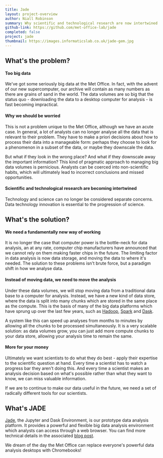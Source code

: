 ```yaml
---
title: Jade
layout: project-overview
author: Niall Robinson
summary: Why scientific and technological research are now intertwined
github-link: https://github.com/met-office-lab/jade
completed: false
project: jade
thumbnail: https://images.informaticslab.co.uk/jade-gem.jpg
---
```


## What's the problem?

#### Too big data
We've got some seriously big data at the Met Office. In fact, with the advent of our new supercomputer, our archive will contain as many numbers as there are grains of sand in the world. The data volumes are so big that the status quo - downloading the data to a desktop computer for analysis - is fast becoming impractical.

#### Why we should be worried
This is not a problem unique to the Met Office, although we have an acute case. In general, a lot of analysts can no longer analyse all the data that is relevant to their problem. They have to make a priori decisions about how to process their data into a manageable form: perhaps they choose to look for a phenomenon in a subset of the data, or maybe they downscale the data.

But what if they look in the wrong place? And what if they downscale away the important information? This kind of pragmatic approach to managing big data volumes is pernicious. Analysts can be coerced into non-scientific habits, which will ultimately lead to incorrect conclusions and missed opportunities.

#### Scientific and technological research are becoming intertwined
Technology and science can no longer be considered separate concerns. Data technology innovation is essential to the progression of science.

## What's the solution?

#### We need a fundamentally new way of working
It is no longer the case that computer power is the bottle-neck for data analysis, an at any rate, computer chip manufacturers have announced that we cannot rely on them making faster chips in the future. The limiting factor in data analysis is now data storage, and moving the data to where it's needed. The solution to these problems isn't brute force, but a paradigm shift in how we analyse data.

#### Instead of moving data, we need to move the analysis
Under these data volumes, we will stop moving data from a traditional data base to a computer for analysis. Instead, we have a new kind of data store, where the data is split into many chunks which are stored in the same place as the compute. This is the basis of many of the big data platforms which have sprung up over the last few years, such as [Hadoop][hadoop], [Spark][spark] and [Dask][dask].

A system like this can speed up analyses from months to minutes by allowing all the chunks to be processed simultaneously. It is a very scalable solution: as data volumes grow, you can just add more compute chunks to your data store, allowing your analysis time to remain the same.

#### More for your money
Ultimately we want scientists to do what they do best - apply their expertise to the scientific question at hand. Every time a scientist has to watch a progress bar they aren't doing this. And every time a scientist makes an analysis decision based on what's possible rather than what they want to know, we can miss valuable information.

If we are to continue to make our data useful in the future, we need a set of radically different tools for our scientists.

## What's JADE
[Jade][jade-git], the Jupyter and Dask Environment, is our prototype data analysis platform. It provides a powerful and flexible big data analysis environment which analysts can access through a web browser. You can find more technical details in the associated [blog post][jade-blog].

We dream of the day the Met Office can replace everyone's powerful data analysis desktops with Chromebooks!

[dask]: http://dask.pydata.org/en/latest/
[hadoop]: http://hadoop.apache.org/
[spark]: https://spark.apache.org/
[jade-git]: https://github.com/met-office-lab/jade
[jade-blog]: http://localhost:4000/projects/jade.html